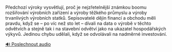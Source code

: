 
Předchozí výroky vysvětlují, proč je nejzřetelnější známkou boomu rozšiřování výrobních zařízení a výroby těžkého průmyslu a výroby trvanlivých výrobních statků. Sepisovatelé dějin financí a obchodu měli pravdu, když se – po víc než sto let – dívali na data o výrobě v těchto odvětvích a stejně tak i na stavební odvětví jako na ukazatel hospodářských výkyvů. Jedinou chybu udělali, když se odvolávali na nadměrné investování.

[🔊 Poslechnout audio](/data/7-paragraphs/audio/chapter_100/para_007-Pedchoz-vroky-vysvtluj-pro-je-nejzetelnj.mp3)
